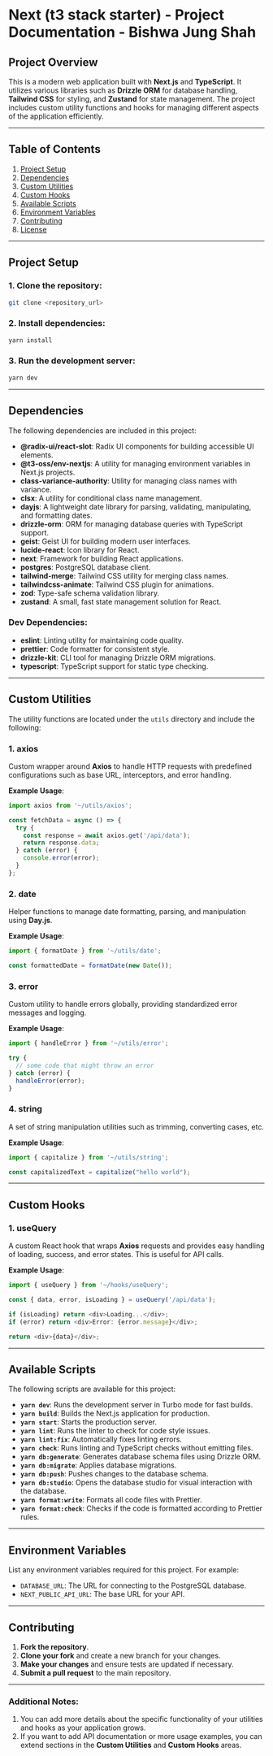 # **Next (t3 stack starter) - Project Documentation** - Bishwa Jung Shah

## **Project Overview**
This is a modern web application built with **Next.js** and **TypeScript**. It utilizes various libraries such as **Drizzle ORM** for database handling, **Tailwind CSS** for styling, and **Zustand** for state management. The project includes custom utility functions and hooks for managing different aspects of the application efficiently.

---

## **Table of Contents**

1. [Project Setup](#project-setup)
2. [Dependencies](#dependencies)
3. [Custom Utilities](#custom-utilities)
4. [Custom Hooks](#custom-hooks)
5. [Available Scripts](#available-scripts)
6. [Environment Variables](#environment-variables)
7. [Contributing](#contributing)
8. [License](#license)

---

## **Project Setup**

### 1. Clone the repository:

```bash
git clone <repository_url>
```

### 2. Install dependencies:

```bash
yarn install
```

### 3. Run the development server:

```bash
yarn dev
```

---

## **Dependencies**

The following dependencies are included in this project:

- **@radix-ui/react-slot**: Radix UI components for building accessible UI elements.
- **@t3-oss/env-nextjs**: A utility for managing environment variables in Next.js projects.
- **class-variance-authority**: Utility for managing class names with variance.
- **clsx**: A utility for conditional class name management.
- **dayjs**: A lightweight date library for parsing, validating, manipulating, and formatting dates.
- **drizzle-orm**: ORM for managing database queries with TypeScript support.
- **geist**: Geist UI for building modern user interfaces.
- **lucide-react**: Icon library for React.
- **next**: Framework for building React applications.
- **postgres**: PostgreSQL database client.
- **tailwind-merge**: Tailwind CSS utility for merging class names.
- **tailwindcss-animate**: Tailwind CSS plugin for animations.
- **zod**: Type-safe schema validation library.
- **zustand**: A small, fast state management solution for React.

### **Dev Dependencies:**
- **eslint**: Linting utility for maintaining code quality.
- **prettier**: Code formatter for consistent style.
- **drizzle-kit**: CLI tool for managing Drizzle ORM migrations.
- **typescript**: TypeScript support for static type checking.

---

## **Custom Utilities**

The utility functions are located under the `utils` directory and include the following:

### **1. axios**

Custom wrapper around **Axios** to handle HTTP requests with predefined configurations such as base URL, interceptors, and error handling.

**Example Usage**:

```ts
import axios from '~/utils/axios';

const fetchData = async () => {
  try {
    const response = await axios.get('/api/data');
    return response.data;
  } catch (error) {
    console.error(error);
  }
};
```

### **2. date**

Helper functions to manage date formatting, parsing, and manipulation using **Day.js**.

**Example Usage**:

```ts
import { formatDate } from '~/utils/date';

const formattedDate = formatDate(new Date());
```

### **3. error**

Custom utility to handle errors globally, providing standardized error messages and logging.

**Example Usage**:

```ts
import { handleError } from '~/utils/error';

try {
  // some code that might throw an error
} catch (error) {
  handleError(error);
}
```

### **4. string**

A set of string manipulation utilities such as trimming, converting cases, etc.

**Example Usage**:

```ts
import { capitalize } from '~/utils/string';

const capitalizedText = capitalize("hello world");
```

---

## **Custom Hooks**

### **1. useQuery**

A custom React hook that wraps **Axios** requests and provides easy handling of loading, success, and error states. This is useful for API calls.

**Example Usage**:

```ts
import { useQuery } from '~/hooks/useQuery';

const { data, error, isLoading } = useQuery('/api/data');

if (isLoading) return <div>Loading...</div>;
if (error) return <div>Error: {error.message}</div>;

return <div>{data}</div>;
```

---

## **Available Scripts**

The following scripts are available for this project:

- **`yarn dev`**: Runs the development server in Turbo mode for fast builds.
- **`yarn build`**: Builds the Next.js application for production.
- **`yarn start`**: Starts the production server.
- **`yarn lint`**: Runs the linter to check for code style issues.
- **`yarn lint:fix`**: Automatically fixes linting errors.
- **`yarn check`**: Runs linting and TypeScript checks without emitting files.
- **`yarn db:generate`**: Generates database schema files using Drizzle ORM.
- **`yarn db:migrate`**: Applies database migrations.
- **`yarn db:push`**: Pushes changes to the database schema.
- **`yarn db:studio`**: Opens the database studio for visual interaction with the database.
- **`yarn format:write`**: Formats all code files with Prettier.
- **`yarn format:check`**: Checks if the code is formatted according to Prettier rules.

---

## **Environment Variables**

List any environment variables required for this project. For example:

- `DATABASE_URL`: The URL for connecting to the PostgreSQL database.
- `NEXT_PUBLIC_API_URL`: The base URL for your API.

---

## **Contributing**

1. **Fork the repository**.
2. **Clone your fork** and create a new branch for your changes.
3. **Make your changes** and ensure tests are updated if necessary.
4. **Submit a pull request** to the main repository.

---

### **Additional Notes**:

1. You can add more details about the specific functionality of your utilities and hooks as your application grows.
2. If you want to add API documentation or more usage examples, you can extend sections in the **Custom Utilities** and **Custom Hooks** areas.
